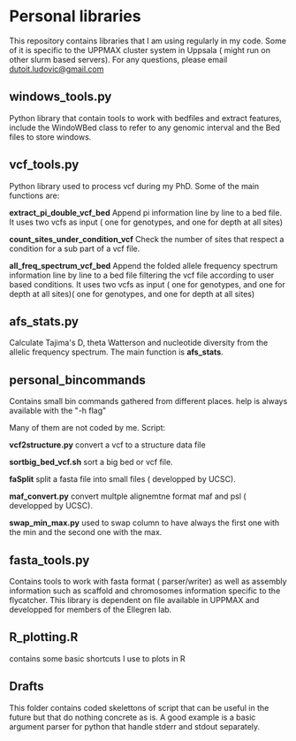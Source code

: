 # Personal libraries

This repository contains libraries that I am using regularly in my code. 
Some of it is specific to the UPPMAX cluster system in Uppsala ( might run on other slurm based servers).
For any questions, please email dutoit.ludovic@gmail.com


## windows_tools.py

Python library that contain tools to work with bedfiles and extract features, include the WindoWBed class to refer to any genomic interval and the Bed files to store windows.


## vcf_tools.py
Python library used to process vcf during my PhD. Some of the main functions are:

**extract_pi_double_vcf_bed**
Append pi information line by line to a bed file. It uses two vcfs as input ( one for genotypes, and one for depth at all sites)

**count_sites_under_condition_vcf**
Check the number of sites that respect a condition for a sub part of a vcf file.

**all_freq_spectrum_vcf_bed**
Append the folded allele frequency spectrum information line by line to a bed file filtering the vcf file according to user based conditions. It uses two vcfs as input ( one for genotypes, and one for depth at all sites)( one for genotypes, and one for depth at all sites)

## afs_stats.py

Calculate Tajima's D, theta Watterson and nucleotide diversity from the allelic frequency spectrum. The main function is **afs_stats**.

## personal_bincommands
Contains small bin commands gathered from different places. help is always available with the "-h flag"


Many of them are not coded by me. Script:

**vcf2structure.py** convert a vcf to a structure data file

**sortbig_bed_vcf.sh** sort a big bed or vcf file.

**faSplit**  split a fasta file into small files ( developped by UCSC).

**maf_convert.py**  convert multple alignemtne format maf and psl ( developped by UCSC).

**swap_min_max.py**  used to swap column to have always the first one with the min and the second one with the max.


## fasta_tools.py

Contains tools to work with fasta format ( parser/writer) as well as assembly information such as scaffold and chromosomes information specific to the flycatcher. This library is dependent on file available in UPPMAX and developped for members of the Ellegren lab.

## R_plotting.R
contains some basic shortcuts I use to plots in R


## Drafts

This folder contains coded skelettons of script that can be useful in the future but that do nothing concrete as is. A good example is a basic argument parser for python that handle stderr and stdout separately.


